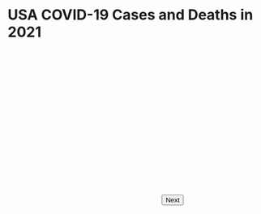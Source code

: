 <!doctype html>
<html>
  <script src='https://d3js.org/d3.v5.min.js'></script>
  <style> rect {fill: lightblue; stroke: black; }</style>
  <head>
    <meta charset="utf-8">
    <title>CS416 Narrative Visualization</title>
  </head>
  <body>
    <h1>USA COVID-19 Cases and Deaths in 2021</h1>
    <svg width=300 height=300></svg>
    <script>      
var data = [4,8,15,16,23,42];
x = d3.scaleBand().domain([0,1,2,3,4,5]).range([0, 200])
y = d3.scaleLinear().domain([0,42]).range([200, 0])

d3.select("svg").append("g")
 .attr("transform","translate(50,50)")
 .selectAll("rect")
 .data(data)
 .enter()
 .append("rect")
  .attr("x",function(d,i) {return 100*i/3;})
  .attr("y",function(d,i) {return (200-d/42*200);})
  .attr("width",(100/3))
  .attr("height",function(d,i) {return (d/42*200);});

d3.select("svg").append("g")
 .attr("transform","translate(50,50)")
 .call(d3.axisLeft(y));

d3.select("svg").append("g")
 .attr("transform","translate(50,250)")
 .call(d3.axisBottom(x));
    </script>
    <button>Next</button>
  </body>
</html>
